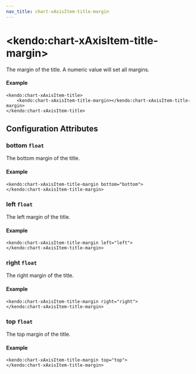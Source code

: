 ```yaml
---
nav_title: chart-xAxisItem-title-margin
---
```


# \<kendo:chart-xAxisItem-title-margin\>

The margin of the title. A numeric value will set all margins.

#### Example
    <kendo:chart-xAxisItem-title>
        <kendo:chart-xAxisItem-title-margin></kendo:chart-xAxisItem-title-margin>
    </kendo:chart-xAxisItem-title>

## Configuration Attributes

### bottom `float`

The bottom margin of the title.

#### Example
    <kendo:chart-xAxisItem-title-margin bottom="bottom">
    </kendo:chart-xAxisItem-title-margin>

### left `float`

The left margin of the title.

#### Example
    <kendo:chart-xAxisItem-title-margin left="left">
    </kendo:chart-xAxisItem-title-margin>

### right `float`

The right margin of the title.

#### Example
    <kendo:chart-xAxisItem-title-margin right="right">
    </kendo:chart-xAxisItem-title-margin>

### top `float`

The top margin of the title.

#### Example
    <kendo:chart-xAxisItem-title-margin top="top">
    </kendo:chart-xAxisItem-title-margin>

